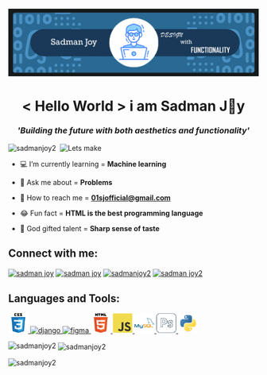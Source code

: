 ![logo]( https://github.com/SadmanJoy2/SadmanJoy2/blob/main/Banner%20for%20profile%202.jpg)
<h1 align="center">&lt; Hello World &gt; i am Sadman J👦y</h1>
<h3 align="center"><i>'Building the future with both aesthetics and functionality'</i></h3>
<img align="right" alt="Lets make" width="400" src="https://cdni.iconscout.com/illustration/premium/thumb/coder-3462295-2895977.png">

<p align="left"> <img src="https://komarev.com/ghpvc/?username=sadmanjoy2&label=Profile%20views&color=0e75b6&style=flat" alt="sadmanjoy2" /> </p>

- 💻 I’m currently learning = **Machine learning**

- 💬 Ask me about = **Problems**

- 📩 How to reach me = **01sjofficial@gmail.com**

- 😂 Fun fact = **HTML is the best programming language**

- 🌟 God gifted talent = **Sharp sense of taste**

<h2 align="left">Connect with me:</h2>
<p align="left">
<a href="https://linkedin.com/in/sadmanjoy" target="blank"><img align="center" src="https://raw.githubusercontent.com/rahuldkjain/github-profile-readme-generator/master/src/images/icons/Social/linked-in-alt.svg" alt="sadman joy" height="30" width="40" /></a>
<a href="https://www.facebook.com/profile.php?id=61554496275288" target="blank"><img align="center" src="https://raw.githubusercontent.com/rahuldkjain/github-profile-readme-generator/master/src/images/icons/Social/facebook.svg" alt="sadman joy" height="30" width="40" /></a>
<a href="https://www.instagram.com/sadmanjoy2/" target="blank"><img align="center" src="https://raw.githubusercontent.com/rahuldkjain/github-profile-readme-generator/master/src/images/icons/Social/instagram.svg" alt="sadmanjoy2" height="30" width="40" /></a>
<a href="https://leetcode.com/01userjoy/" target="blank"><img align="center" src="https://raw.githubusercontent.com/rahuldkjain/github-profile-readme-generator/master/src/images/icons/Social/leet-code.svg" alt="sadman joy2" height="30" width="40" /></a>
</p>

<h2 align="left">Languages and Tools:</h2>
<p align="left"> <a href="https://www.w3schools.com/css/" target="_blank" rel="noreferrer"> <img src="https://raw.githubusercontent.com/devicons/devicon/master/icons/css3/css3-original-wordmark.svg" alt="css3" width="40" height="40"/> </a> <a href="https://www.djangoproject.com/" target="_blank" rel="noreferrer"> <img src="https://cdn.worldvectorlogo.com/logos/django.svg" alt="django" width="40" height="40"/> </a> <a href="https://www.figma.com/" target="_blank" rel="noreferrer"> <img src="https://www.vectorlogo.zone/logos/figma/figma-icon.svg" alt="figma" width="40" height="40"/> </a> <a href="https://www.w3.org/html/" target="_blank" rel="noreferrer"> <img src="https://raw.githubusercontent.com/devicons/devicon/master/icons/html5/html5-original-wordmark.svg" alt="html5" width="40" height="40"/> </a> <a href="https://developer.mozilla.org/en-US/docs/Web/JavaScript" target="_blank" rel="noreferrer"> <img src="https://raw.githubusercontent.com/devicons/devicon/master/icons/javascript/javascript-original.svg" alt="javascript" width="40" height="40"/> </a> <a href="https://www.mysql.com/" target="_blank" rel="noreferrer"> <img src="https://raw.githubusercontent.com/devicons/devicon/master/icons/mysql/mysql-original-wordmark.svg" alt="mysql" width="40" height="40"/> </a> <a href="https://www.photoshop.com/en" target="_blank" rel="noreferrer"> <img src="https://raw.githubusercontent.com/devicons/devicon/master/icons/photoshop/photoshop-line.svg" alt="photoshop" width="40" height="40"/> </a> <a href="https://www.python.org" target="_blank" rel="noreferrer"> <img src="https://raw.githubusercontent.com/devicons/devicon/master/icons/python/python-original.svg" alt="python" width="40" height="40"/> </a> </p>

<p><img align="left" src="https://github-readme-stats.vercel.app/api/top-langs?username=sadmanjoy2&show_icons=true&locale=en&layout=compact" alt="sadmanjoy2" /></p>

<p>&nbsp;<img align="center" src="https://github-readme-stats.vercel.app/api?username=sadmanjoy2&show_icons=true&locale=en" alt="sadmanjoy2" /></p>

<p><img align="center" src="https://github-readme-streak-stats.herokuapp.com/?user=sadmanjoy2&" alt="sadmanjoy2" /></p>

